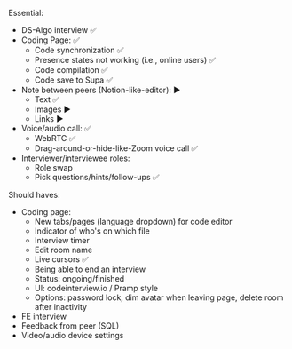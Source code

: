 Essential:
- DS-Algo interview ✅
- Coding Page: ✅
    - Code synchronization ✅
    - Presence states not working (i.e., online users) ✅
    - Code compilation ✅
    - Code save to Supa ✅
- Note between peers (Notion-like-editor): ▶
    - Text ✅
    - Images ▶
    - Links ▶
- Voice/audio call: ✅
    - WebRTC ✅
    - Drag-around-or-hide-like-Zoom voice call ✅
- Interviewer/interviewee roles:
    - Role swap
    - Pick questions/hints/follow-ups ✅

Should haves:
- Coding page:
    - New tabs/pages (language dropdown) for code editor
    - Indicator of who's on which file
    - Interview timer
    - Edit room name
    - Live cursors ✅
    - Being able to end an interview
    - Status: ongoing/finished
    - UI: codeinterview.io / Pramp style
    - Options: password lock, dim avatar when leaving page, delete room after inactivity
- FE interview
- Feedback from peer (SQL)
- Video/audio device settings
